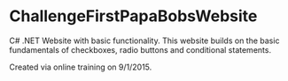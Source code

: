 # ChallengeFirstPapaBobsWebsite
C# .NET Website with basic functionality.
This website builds on the basic fundamentals of checkboxes, radio buttons and conditional statements.

Created via online training on 9/1/2015.
